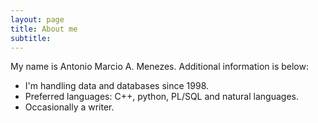 ```yaml
---
layout: page
title: About me
subtitle:
---
```


My name is Antonio Marcio A. Menezes. Additional information is below:

- I'm handling data and databases since 1998.
- Preferred languages: C++, python, PL/SQL and natural languages.
- Occasionally a writer.
